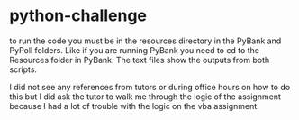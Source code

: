 # python-challenge

to run the code you must be in the resources directory in the PyBank and PyPoll folders. Like if you are running PyBank you need to cd to the Resources folder in PyBank. The text files show the outputs from both scripts. 

I did not see any references from tutors or during office hours on how to do this but I did ask the tutor to walk me through the logic of the assignment because I had a lot of trouble with the logic on the vba assignment.
